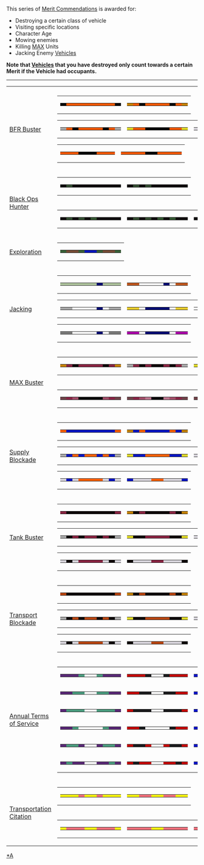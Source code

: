 This series of [Merit Commendations](Merit_Commendations.md) is awarded for:

- Destroying a certain class of vehicle
- Visiting specific locations
- Character Age
- Mowing enemies
- Killing [MAX](../items/Mechanized_Assault_Exo-Suit.md) Units
- Jacking Enemy [Vehicles](../vehicles/Vehicle.md)

**Note that [Vehicles](../vehicles/Vehicle.md) that you have destroyed only
count towards a certain Merit if the Vehicle had occupants.**

<hr>
<table class="gc">
<tr>
<td colspan="2">
</td>
</tr>
<tr>
<td>

[BFR Buster](BFR_Buster.md)

</td>
<td class="mitd">
<table class="qfive">
<tr>
<td>
<table class="mir">
<tr>
<td bgcolor="#080808">
</td>
<td bgcolor="#F05800">
</td>
<td bgcolor="#F05800">
</td>
<td bgcolor="#F05800">
</td>
<td bgcolor="#F05800">
</td>
<td bgcolor="#F05800">
</td>
<td bgcolor="#F05800">
</td>
<td bgcolor="#F05800">
</td>
<td bgcolor="#F05800">
</td>
<td bgcolor="#080808">
</td>
</tr>
</table>
</td>
<td>
<table class="mir">
<tr>
<td bgcolor="#C58200">
</td>
<td bgcolor="#F05800">
</td>
<td bgcolor="#080808">
</td>
<td bgcolor="#F05800">
</td>
<td bgcolor="#F05800">
</td>
<td bgcolor="#F05800">
</td>
<td bgcolor="#F05800">
</td>
<td bgcolor="#080808">
</td>
<td bgcolor="#F05800">
</td>
<td bgcolor="#C58200">
</tr>
</table>
</td>
</tr>
</table>
<table class="gc">
<tr>
<td>
<table class="mir">
<tr>
<td bgcolor="#aaaaaa">
</td>
<td bgcolor="#F05800">
</td>
<td bgcolor="#080808">
</td>
<td bgcolor="#F05800">
</td>
<td bgcolor="#F05800">
</td>
<td bgcolor="#F05800">
</td>
<td bgcolor="#F05800">
</td>
<td bgcolor="#080808">
</td>
<td bgcolor="#F05800">
</td>
<td bgcolor="#aaaaaa">
</td>
</tr>
</table>
</td>
<td>
<table class="mir">
<tr>
<td bgcolor="#DFD928">
</td>
<td bgcolor="#F05800">
</td>
<td bgcolor="#F05800">
</td>
<td bgcolor="#080808">
</td>
<td bgcolor="#080808">
</td>
<td bgcolor="#080808">
</td>
<td bgcolor="#080808">
</td>
<td bgcolor="#F05800">
</td>
<td bgcolor="#F05800">
</td>
<td bgcolor="#DFD928">
</td>
</tr>
</table>
</td>
<td>
<table class="mir">
<tr>
<td bgcolor="#D8D5DC">
</td>
<td bgcolor="#D8D5DC">
</td>
<td bgcolor="#F05800">
</td>
<td bgcolor="#080808">
</td>
<td bgcolor="#080808">
</td>
<td bgcolor="#080808">
</td>
<td bgcolor="#080808">
</td>
<td bgcolor="#F05800">
</td>
<td bgcolor="#D8D5DC">
</td>
<td bgcolor="#D8D5DC">
</td>
</tr>
</table>
</td>
</tr>
</table>
<table class="qfive">
<tr>
<td>
<table class="mir">
<tr>
<td bgcolor="#F05800">
</td>
<td bgcolor="#F05800">
</td>
<td bgcolor="#F05800">
</td>
<td bgcolor="#000000">
</td>
<td bgcolor="#000000">
</td>
<td bgcolor="#000000">
</td>
<td bgcolor="#F05800">
</td>
<td bgcolor="#F05800">
</td>
<td bgcolor="#F05800">
</td>
</tr>
</table>
</td>
<td>
<table class="mir">
<tr>
<td bgcolor="#F05800">
</td>
<td bgcolor="#F05800">
</td>
<td bgcolor="#F05800">
</td>
<td bgcolor="#F05800">
</td>
<td bgcolor="#000000">
</td>
<td bgcolor="#000000">
</td>
<td bgcolor="#F05800">
</td>
<td bgcolor="#F05800">
</td>
<td bgcolor="#F05800">
</td>
<td bgcolor="#F05800">
</tr>
</table>
</td>
</tr>
</table>
</td>
</tr>
<tr>
<td rowspan="2">

[Black Ops Hunter](Black_Ops_Hunter.md)

</td>
<td class="mit">
<table  class="gc">
<tr>
<td>
<table  class="qfive">
<tr>
<td bgcolor="#0e0a0b">
</td>
<td bgcolor="#344e32">
</td>
<td bgcolor="#0e0a0b">
</td>
<td bgcolor="#0e0a0b">
</td>
<td bgcolor="#0e0a0b">
</td>
<td bgcolor="#0e0a0b">
</td>
<td bgcolor="#0e0a0b">
</td>
<td bgcolor="#0e0a0b">
</td>
<td bgcolor="#0e0a0b">
</td>
<td bgcolor="#0e0a0b">
</td>
</tr>
</table>
</td>
<td>
<table  class="mir">
<tr>
<td bgcolor="#0e0a0b">
</td>
<td bgcolor="#344e32">
</td>
<td bgcolor="#0e0a0b">
</td>
<td bgcolor="#344e32">
</td>
<td bgcolor="#0e0a0b">
</td>
<td bgcolor="#0e0a0b">
</td>
<td bgcolor="#0e0a0b">
</td>
<td bgcolor="#0e0a0b">
</td>
<td bgcolor="#0e0a0b">
</td>
<td bgcolor="#0e0a0b">
</td>
</tr>
</table>
</td>
</tr>
</table>
</td>
</tr>
<tr>
<td class="mib">
<table  class="gc">
<tr>
<td>
<table  class="mir">
<tr>
<td bgcolor="#0e0a0b">
</td>
<td bgcolor="#344e32">
</td>
<td bgcolor="#0e0a0b">
</td>
<td bgcolor="#344e32">
</td>
<td bgcolor="#0e0a0b">
</td>
<td bgcolor="#345732">
</td>
<td bgcolor="#0e0a0b">
</td>
<td bgcolor="#0e0a0b">
</td>
<td bgcolor="#0e0a0b">
</td>
<td bgcolor="#0e0a0b">
</td>
</tr>
</table>
</td>
<td>
<table  class="mir">
<tr>
<td bgcolor="#0e0a0b">
</td>
<td bgcolor="#344e32">
</td>
<td bgcolor="#0e0a0b">
</td>
<td bgcolor="#344e32">
</td>
<td bgcolor="#0e0a0b">
</td>
<td bgcolor="#345732">
</td>
<td bgcolor="#0e0a0b">
</td>
<td bgcolor="#345732">
</td>
<td bgcolor="#0e0a0b">
</td>
<td bgcolor="#0e0a0b">
</td>
</tr>
</table>
</td>
<td>
<table  class="mir">
<tr>
<td bgcolor="#0e0a0b">
</td>
<td bgcolor="#344e32">
</td>
<td bgcolor="#0e0a0b">
</td>
<td bgcolor="#344e32">
</td>
<td bgcolor="#0e0a0b">
</td>
<td bgcolor="#345732">
</td>
<td bgcolor="#0e0a0b">
</td>
<td bgcolor="#345732">
</td>
<td bgcolor="#0e0a0b">
</td>
<td bgcolor="#345732">
</td>
</tr>
</table>
</td>
</tr>
</table>
</td>
</tr>
<tr>
<td>

[Exploration](Exploration.md)

</td>
<td class="mitd">
<table  class="gc">
<tr>
<td>
<table class="qone">
<tr>
<td bgcolor="#386037">
</td>
<td bgcolor="#754B35">
</td>
<td bgcolor="#754B35">
</td>
<td bgcolor="#386037">
</td>
<td bgcolor="#0715BD">
</td>
<td bgcolor="#0715BD">
</td>
<td bgcolor="#386037">
</td>
<td bgcolor="#754B35">
</td>
<td bgcolor="#754B35">
</td>
<td bgcolor="#386037">
</td>
</tr>
</table>
</td>
</tr>
</table>
</td>
</tr>
<tr>
<td>

[Jacking](Jacking_(Merit).md)

</td>
<td class="mitd">
<table class="qfive">
<tr>
<td>
<table class="mir">
<tr>
<td bgcolor="#adc29d">
</td>
<td bgcolor="#adc29d">
</td>
<td bgcolor="#adc29d">
</td>
<td bgcolor="#adc29d">
</td>
<td bgcolor="#adc29d">
</td>
<td bgcolor="#adc29d">
</td>
<td bgcolor="#060d73">
</td>
<td bgcolor="#adc29d">
</td>
<td bgcolor="#adc29d">
</td>
<td bgcolor="#adc29d">
</td>
</tr>
</table>
</td>
<td>
<table class="mir">
<tr>
<td bgcolor="#bf581f">
</td>
<td bgcolor="#bf581f">
</td>
<td bgcolor="#fefefe">
</td>
<td bgcolor="#fefefe">
</td>
<td bgcolor="#fefefe">
</td>
<td bgcolor="#fefefe">
</td>
<td bgcolor="#060d73">
</td>
<td bgcolor="#fefefe">
</td>
<td bgcolor="#bf581f">
</td>
<td bgcolor="#bf581f">
</tr>
</table>
</td>
</tr>
</table>
<table class="gc">
<tr>
<td>
<table class="mir">
<tr>
<td bgcolor="#a7a7a7">
</td>
<td bgcolor="#a7a7a7">
</td>
<td bgcolor="#fefefe">
</td>
<td bgcolor="#fefefe">
</td>
<td bgcolor="#fefefe">
</td>
<td bgcolor="#fefefe">
</td>
<td bgcolor="#060d73">
</td>
<td bgcolor="#fefefe">
</td>
<td bgcolor="#a7a7a7">
</td>
<td bgcolor="#a7a7a7">
</td>
</tr>
</table>
</td>
<td>
<table class="mir">
<tr>
<td bgcolor="#e9cc2b">
</td>
<td bgcolor="#e9cc2b">
</td>
<td bgcolor="#fefefe">
</td>
<td bgcolor="#060d73">
</td>
<td bgcolor="#060d73">
</td>
<td bgcolor="#060d73">
</td>
<td bgcolor="#060d73">
</td>
<td bgcolor="#fefefe">
</td>
<td bgcolor="#e9cc2b">
</td>
<td bgcolor="#e9cc2b">
</td>
</tr>
</table>
</td>
<td>
<table class="mir">
<tr>
<td bgcolor="#fefefe">
</td>
<td bgcolor="#fefefe">
</td>
<td bgcolor="#fefefe">
</td>
<td bgcolor="#fefefe">
</td>
<td bgcolor="#fefefe">
</td>
<td bgcolor="#fefefe">
</td>
<td bgcolor="#060d73">
</td>
<td bgcolor="#fefefe">
</td>
<td bgcolor="#fefefe">
</td>
<td bgcolor="#fefefe">
</td>
</tr>
</table>
</td>
</tr>
</table>
<table class="qfive">
<tr>
<td>
<table class="mir">
<tr>
<td bgcolor="#7c7c7b">
</td>
<td bgcolor="#7c7c7b">
</td>
<td bgcolor="#fefefe">
</td>
<td bgcolor="#fefefe">
</td>
<td bgcolor="#fefefe">
</td>
<td bgcolor="#fefefe">
</td>
<td bgcolor="#060d73">
</td>
<td bgcolor="#fefefe">
</td>
<td bgcolor="#7c7c7b">
</td>
<td bgcolor="#7c7c7b">
</td>
</tr>
</table>
</td>
<td>
<table class="mir">
<tr>
<td bgcolor="#ad06ab">
</td>
<td bgcolor="#ad06ab">
</td>
<td bgcolor="#fefefe">
</td>
<td bgcolor="#060d73">
</td>
<td bgcolor="#060d73">
</td>
<td bgcolor="#060d73">
</td>
<td bgcolor="#060d73">
</td>
<td bgcolor="#fefefe">
</td>
<td bgcolor="#ad06ab">
</td>
<td bgcolor="#ad06ab">
</tr>
</table>
</td>
</tr>
</table>
</td>
</tr>
<tr>
<td rowspan="2">

[MAX Buster](MAX_Buster.md)

</td>
<td class="mit">
<table  class="gc">
<tr>
<td>
<table class="mir">
<tr>
<td bgcolor="#C58200">
</td>
<td bgcolor="#882341">
</td>
<td bgcolor="#0E0808">
</td>
<td bgcolor="#882341">
</td>
<td bgcolor="#882341">
</td>
<td bgcolor="#882341">
</td>
<td bgcolor="#882341">
</td>
<td bgcolor="#0E0808">
</td>
<td bgcolor="#882341">
</td>
<td bgcolor="#C58200">
</td>
</tr>
</table>
</td>
<td>
<table class="mir">
<tr>
<td bgcolor="#aaaaaa">
</td>
<td bgcolor="#882341">
</td>
<td bgcolor="#0E0808">
</td>
<td bgcolor="#882341">
</td>
<td bgcolor="#0E0808">
</td>
<td bgcolor="#0E0808">
</td>
<td bgcolor="#882341">
</td>
<td bgcolor="#0E0808">
</td>
<td bgcolor="#882341">
</td>
<td bgcolor="#aaaaaa">
</td>
</tr>
</table>
</td>
<td>
<table class="mir">
<tr>
<td bgcolor="#DFD928">
</td>
<td bgcolor="#882341">
</td>
<td bgcolor="#882341">
</td>
<td bgcolor="#0E0808">
</td>
<td bgcolor="#0E0808">
</td>
<td bgcolor="#0E0808">
</td>
<td bgcolor="#0E0808">
</td>
<td bgcolor="#882341">
</td>
<td bgcolor="#882341">
</td>
<td bgcolor="#DFD928">
</td>
</tr>
</table>
</td>
</tr>
</table>
</td>
</tr>
<td class="mib">
<table  class="gc">
<tr>
<td>
<table class="mir">
<tr>
<td bgcolor="#6f4147">
</td>
<td bgcolor="#892344">
</td>
<td bgcolor="#a24d68">
</td>
<td bgcolor="#000000">
</td>
<td bgcolor="#000000">
</td>
<td bgcolor="#000000">
</td>
<td bgcolor="#000000">
</td>
<td bgcolor="#a24d68">
</td>
<td bgcolor="#892344">
</td>
<td bgcolor="#6f4147">
</td>
</tr>
</table>
</td>
<td>
<table class="mir">
<tr>
<td bgcolor="#6f4147">
</td>
<td bgcolor="#892344">
</td>
<td bgcolor="#a24d68">
</td>
<td bgcolor="#bc768e">
</td>
<td bgcolor="#000000">
</td>
<td bgcolor="#000000">
</td>
<td bgcolor="#bc768e">
</td>
<td bgcolor="#a24d68">
</td>
<td bgcolor="#892344">
</td>
<td bgcolor="#6f4147">
</td>
</tr>
</table>
</td>
<td>
<table class="mir">
<tr>
<td bgcolor="#6f4147">
</td>
<td bgcolor="#892344">
</td>
<td bgcolor="#a24d68">
</td>
<td bgcolor="#bc768e">
</td>
<td bgcolor="#cd98a7">
</td>
<td bgcolor="#cd98a7">
</td>
<td bgcolor="#bc768e">
</td>
<td bgcolor="#a24d68">
</td>
<td bgcolor="#892344">
</td>
<td bgcolor="#6f4147">
</td>
</tr>
</table>
</td>
</tr>
</table>
</td>
<tr>
<td>

[Supply Blockade](Supply_Blockade.md)

</td>
<td class="mitd">
<table class="qfive">
<tr>
<td>
<table class="mir">
<tr>
<td bgcolor="#FF6000">
</td>
<td bgcolor="#0715C4">
</td>
<td bgcolor="#0715C4">
</td>
<td bgcolor="#0715C4">
</td>
<td bgcolor="#0715C4">
</td>
<td bgcolor="#0715C4">
</td>
<td bgcolor="#0715C4">
</td>
<td bgcolor="#0715C4">
</td>
<td bgcolor="#0715C4">
</td>
<td bgcolor="#FF6000">
</td>
</tr>
</table>
</td>
<td>
<table class="mir">
<tr>
<td bgcolor="#C58200">
</td>
<td bgcolor="#0715C4">
</td>
<td bgcolor="#FF6000">
</td>
<td bgcolor="#0715C4">
</td>
<td bgcolor="#0715C4">
</td>
<td bgcolor="#0715C4">
</td>
<td bgcolor="#0715C4">
</td>
<td bgcolor="#FF6000">
</td>
<td bgcolor="#0715C4">
</td>
<td bgcolor="#C58200">
</tr>
</table>
</td>
</tr>
</table>
<table class="gc">
<tr>
<td>
<table class="mir">
<tr>
<td bgcolor="#AAAAAA">
</td>
<td bgcolor="#0715C4">
</td>
<td bgcolor="#FF6000">
</td>
<td bgcolor="#0715C4">
</td>
<td bgcolor="#FF6000">
</td>
<td bgcolor="#FF6000">
</td>
<td bgcolor="#0715C4">
</td>
<td bgcolor="#FF6000">
</td>
<td bgcolor="#0715C4">
</td>
<td bgcolor="#AAAAAA">
</td>
</tr>
</table>
</td>
<td>
<table class="mir">
<tr>
<td bgcolor="#DFD928">
</td>
<td bgcolor="#0715C4">
</td>
<td bgcolor="#0715C4">
</td>
<td bgcolor="#FF6000">
</td>
<td bgcolor="#FF6000">
</td>
<td bgcolor="#FF6000">
</td>
<td bgcolor="#FF6000">
</td>
<td bgcolor="#0715C4">
</td>
<td bgcolor="#0715C4">
</td>
<td bgcolor="#DFD928">
</td>
</tr>
</table>
</td>
<td>
<table class="mir">
<tr>
<td bgcolor="#D8D5DC">
</td>
<td bgcolor="#D8D5DC">
</td>
<td bgcolor="#0715C4">
</td>
<td bgcolor="#FF6000">
</td>
<td bgcolor="#FF6000">
</td>
<td bgcolor="#FF6000">
</td>
<td bgcolor="#FF6000">
</td>
<td bgcolor="#0715C4">
</td>
<td bgcolor="#D8D5DC">
</td>
<td bgcolor="#D8D5DC">
</td>
</tr>
</table>
</td>
</tr>
</table>
<table class="qfive">
<tr>
<td>
<table class="mir">
<tr>
<td bgcolor="#D8D5DC">
</td>
<td bgcolor="#0715C4">
</td>
<td bgcolor="#D8D5DC">
</td>
<td bgcolor="#FF6000">
</td>
<td bgcolor="#FF6000">
</td>
<td bgcolor="#FF6000">
</td>
<td bgcolor="#FF6000">
</td>
<td bgcolor="#D8D5DC">
</td>
<td bgcolor="#0715C4">
</td>
<td bgcolor="#D8D5DC">
</td>
</tr>
</table>
</td>
<td>
<table class="mir">
<tr>
<td bgcolor="#0715C4">
</td>
<td bgcolor="#D8D5DC">
</td>
<td bgcolor="#D8D5DC">
</td>
<td bgcolor="#D8D5DC">
</td>
<td bgcolor="#FF6000">
</td>
<td bgcolor="#FF6000">
</td>
<td bgcolor="#D8D5DC">
</td>
<td bgcolor="#D8D5DC">
</td>
<td bgcolor="#D8D5DC">
</td>
<td bgcolor="#0715C4">
</tr>
</table>
</td>
</tr>
</table>
</td>
</tr>
<tr>
<td>

[Tank Buster](Tank_Buster.md)

</td>
<td class="mitd">
<table class="qfive">
<tr>
<td>
<table class="mir">
<tr>
<td bgcolor="#882341">
</td>
<td bgcolor="#0E0808">
</td>
<td bgcolor="#0E0808">
</td>
<td bgcolor="#0E0808">
</td>
<td bgcolor="#0E0808">
</td>
<td bgcolor="#0E0808">
</td>
<td bgcolor="#0E0808">
</td>
<td bgcolor="#0E0808">
</td>
<td bgcolor="#0E0808">
</td>
<td bgcolor="#882341">
</td>
</tr>
</table>
</td>
<td>
<table class="mir">
<tr>
<td bgcolor="#C58200">
</td>
<td bgcolor="#0E0808">
</td>
<td bgcolor="#882341">
</td>
<td bgcolor="#0E0808">
</td>
<td bgcolor="#0E0808">
</td>
<td bgcolor="#0E0808">
</td>
<td bgcolor="#0E0808">
</td>
<td bgcolor="#882341">
</td>
<td bgcolor="#0E0808">
</td>
<td bgcolor="#C58200">
</tr>
</table>
</td>
</tr>
</table>
<table class="gc">
<tr>
<td>
<table class="mir">
<tr>
<td bgcolor="#AAAAAA">
</td>
<td bgcolor="#0E0808">
</td>
<td bgcolor="#882341">
</td>
<td bgcolor="#0E0808">
</td>
<td bgcolor="#882341">
</td>
<td bgcolor="#882341">
</td>
<td bgcolor="#0E0808">
</td>
<td bgcolor="#882341">
</td>
<td bgcolor="#0E0808">
</td>
<td bgcolor="#AAAAAA">
</td>
</tr>
</table>
</td>
<td>
<table class="mir">
<tr>
<td bgcolor="#DFD928">
</td>
<td bgcolor="#0E0808">
</td>
<td bgcolor="#0E0808">
</td>
<td bgcolor="#882341">
</td>
<td bgcolor="#882341">
</td>
<td bgcolor="#882341">
</td>
<td bgcolor="#882341">
</td>
<td bgcolor="#0E0808">
</td>
<td bgcolor="#0E0808">
</td>
<td bgcolor="#DFD928">
</td>
</tr>
</table>
</td>
<td>
<table class="mir">
<tr>
<td bgcolor="#D8D5DC">
</td>
<td bgcolor="#D8D5DC">
</td>
<td bgcolor="#0E0808">
</td>
<td bgcolor="#882341">
</td>
<td bgcolor="#882341">
</td>
<td bgcolor="#882341">
</td>
<td bgcolor="#882341">
</td>
<td bgcolor="#0E0808">
</td>
<td bgcolor="#D8D5DC">
</td>
<td bgcolor="#D8D5DC">
</td>
</tr>
</table>
</td>
</tr>
</table>
<table class="qfive">
<tr>
<td>
<table class="mir">
<tr>
<td bgcolor="#D8D5DC">
</td>
<td bgcolor="#0E0808">
</td>
<td bgcolor="#D8D5DC">
</td>
<td bgcolor="#882341">
</td>
<td bgcolor="#882341">
</td>
<td bgcolor="#882341">
</td>
<td bgcolor="#882341">
</td>
<td bgcolor="#D8D5DC">
</td>
<td bgcolor="#0E0808">
</td>
<td bgcolor="#D8D5DC">
</td>
</tr>
</table>
</td>
<td>
<table class="mir">
<tr>
<td bgcolor="#0E0808">
</td>
<td bgcolor="#D8D5DC">
</td>
<td bgcolor="#D8D5DC">
</td>
<td bgcolor="#D8D5DC">
</td>
<td bgcolor="#882341">
</td>
<td bgcolor="#882341">
</td>
<td bgcolor="#D8D5DC">
</td>
<td bgcolor="#D8D5DC">
</td>
<td bgcolor="#D8D5DC">
</td>
<td bgcolor="#0E0808">
</tr>
</table>
</td>
</tr>
</table>
</td>
</tr>
<tr>
<td>

[Transport Blockade](Transport_Blockade.md)

</td>
<td class="mitd">
<table class="qfive">
<tr>
<td>
<table class="mir">
<tr>
<td bgcolor="#B74511">
</td>
<td bgcolor="#0E0808">
</td>
<td bgcolor="#0E0808">
</td>
<td bgcolor="#0E0808">
</td>
<td bgcolor="#0E0808">
</td>
<td bgcolor="#0E0808">
</td>
<td bgcolor="#0E0808">
</td>
<td bgcolor="#0E0808">
</td>
<td bgcolor="#0E0808">
</td>
<td bgcolor="#B74511">
</td>
</tr>
</table>
</td>
<td>
<table class="mir">
<tr>
<td bgcolor="#C58200">
</td>
<td bgcolor="#0E0808">
</td>
<td bgcolor="#B74511">
</td>
<td bgcolor="#0E0808">
</td>
<td bgcolor="#0E0808">
</td>
<td bgcolor="#0E0808">
</td>
<td bgcolor="#0E0808">
</td>
<td bgcolor="#B74511">
</td>
<td bgcolor="#0E0808">
</td>
<td bgcolor="#C58200">
</tr>
</table>
</td>
</tr>
</table>
<table class="gc">
<tr>
<td>
<table class="mir">
<tr>
<td bgcolor="#AAAAAA">
</td>
<td bgcolor="#0E0808">
</td>
<td bgcolor="#B74511">
</td>
<td bgcolor="#0E0808">
</td>
<td bgcolor="#B74511">
</td>
<td bgcolor="#B74511">
</td>
<td bgcolor="#0E0808">
</td>
<td bgcolor="#B74511">
</td>
<td bgcolor="#0E0808">
</td>
<td bgcolor="#AAAAAA">
</td>
</tr>
</table>
</td>
<td>
<table class="mir">
<tr>
<td bgcolor="#DFD928">
</td>
<td bgcolor="#0E0808">
</td>
<td bgcolor="#0E0808">
</td>
<td bgcolor="#B74511">
</td>
<td bgcolor="#B74511">
</td>
<td bgcolor="#B74511">
</td>
<td bgcolor="#B74511">
</td>
<td bgcolor="#0E0808">
</td>
<td bgcolor="#0E0808">
</td>
<td bgcolor="#DFD928">
</td>
</tr>
</table>
</td>
<td>
<table class="mir">
<tr>
<td bgcolor="#D8D5DC">
</td>
<td bgcolor="#D8D5DC">
</td>
<td bgcolor="#0E0808">
</td>
<td bgcolor="#B74511">
</td>
<td bgcolor="#B74511">
</td>
<td bgcolor="#B74511">
</td>
<td bgcolor="#B74511">
</td>
<td bgcolor="#0E0808">
</td>
<td bgcolor="#D8D5DC">
</td>
<td bgcolor="#D8D5DC">
</td>
</tr>
</table>
</td>
</tr>
</table>
<table class="qfive">
<tr>
<td>
<table class="mir">
<tr>
<td bgcolor="#D8D5DC">
</td>
<td bgcolor="#0E0808">
</td>
<td bgcolor="#D8D5DC">
</td>
<td bgcolor="#B74511">
</td>
<td bgcolor="#B74511">
</td>
<td bgcolor="#B74511">
</td>
<td bgcolor="#B74511">
</td>
<td bgcolor="#D8D5DC">
</td>
<td bgcolor="#0E0808">
</td>
<td bgcolor="#D8D5DC">
</td>
</tr>
</table>
</td>
<td>
<table class="mir">
<tr>
<td bgcolor="#0E0808">
</td>
<td bgcolor="#D8D5DC">
</td>
<td bgcolor="#D8D5DC">
</td>
<td bgcolor="#D8D5DC">
</td>
<td bgcolor="#B74511">
</td>
<td bgcolor="#B74511">
</td>
<td bgcolor="#D8D5DC">
</td>
<td bgcolor="#D8D5DC">
</td>
<td bgcolor="#D8D5DC">
</td>
<td bgcolor="#0E0808">
</tr>
</table>
</td>
</tr>
</table>
</td>
</tr>
<tr>
<td>

[Annual Terms of Service](Term_of_Service.md)

</td>
<td class="mitd">
<table class="gc">
<tr>
<td>
<table class="mir">
<tr>
<td bgcolor="#592876">
</td>
<td bgcolor="#592876">
</td>
<td bgcolor="#592876">
</td>
<td bgcolor="#4A9B7E">
</td>
<td bgcolor="#FFFFFF">
</td>
<td bgcolor="#FFFFFF">
</td>
<td bgcolor="#4A9B7E">
</td>
<td bgcolor="#592876">
</td>
<td bgcolor="#592876">
</td>
<td bgcolor="#592876">
</td>
</tr>
</table>
</td>
<td>
<table class="mir">
<tr>
<td bgcolor="#C40807">
</td>
<td bgcolor="#C40807">
</td>
<td bgcolor="#C40807">
</td>
<td bgcolor="#1A1A1C">
</td>
<td bgcolor="#FFFFFF">
</td>
<td bgcolor="#FFFFFF">
</td>
<td bgcolor="#1A1A1C">
</td>
<td bgcolor="#C40807">
</td>
<td bgcolor="#C40807">
</td>
<td bgcolor="#C40807">
</td>
</tr>
</table>
</td>
<td>
<table class="mir">
<tr>
<td bgcolor="#0814C8">
</td>
<td bgcolor="#0814C8">
</td>
<td bgcolor="#0814C8">
</td>
<td bgcolor="#DFA915">
</td>
<td bgcolor="#FFFFFF">
</td>
<td bgcolor="#FFFFFF">
</td>
<td bgcolor="#DFA915">
</td>
<td bgcolor="#0814C8">
</td>
<td bgcolor="#0814C8">
</td>
<td bgcolor="#0814C8">
</td>
</tr>
</table>
</td>
</tr>
<tr>
<td>
<table class="mir">
<tr>
<td bgcolor="#592876">
</td>
<td bgcolor="#592876">
</td>
<td bgcolor="#4A9B7E">
</td>
<td bgcolor="#4A9B7E">
</td>
<td bgcolor="#FFFFFF">
</td>
<td bgcolor="#FFFFFF">
</td>
<td bgcolor="#4A9B7E">
</td>
<td bgcolor="#4A9B7E">
</td>
<td bgcolor="#592876">
</td>
<td bgcolor="#592876">
</td>
</tr>
</table>
</td>
<td>
<table class="mir">
<tr>
<td bgcolor="#C40807">
</td>
<td bgcolor="#C40807">
</td>
<td bgcolor="#1A1A1C">
</td>
<td bgcolor="#1A1A1C">
</td>
<td bgcolor="#FFFFFF">
</td>
<td bgcolor="#FFFFFF">
</td>
<td bgcolor="#1A1A1C">
</td>
<td bgcolor="#1A1A1C">
</td>
<td bgcolor="#C40807">
</td>
<td bgcolor="#C40807">
</td>
</tr>
</table>
</td>
<td>
<table class="mir">
<tr>
<td bgcolor="#0814C8">
</td>
<td bgcolor="#0814C8">
</td>
<td bgcolor="#DFA915">
</td>
<td bgcolor="#DFA915">
</td>
<td bgcolor="#FFFFFF">
</td>
<td bgcolor="#FFFFFF">
</td>
<td bgcolor="#DFA915">
</td>
<td bgcolor="#DFA915">
</td>
<td bgcolor="#0814C8">
</td>
<td bgcolor="#0814C8">
</td>
</tr>
</table>
</td>
</tr>
<tr>
<td>
<table class="mir">
<tr>
<td bgcolor="#592876">
</td>
<td bgcolor="#4A9B7E">
</td>
<td bgcolor="#4A9B7E">
</td>
<td bgcolor="#4A9B7E">
</td>
<td bgcolor="#FFFFFF">
</td>
<td bgcolor="#FFFFFF">
</td>
<td bgcolor="#4A9B7E">
</td>
<td bgcolor="#4A9B7E">
</td>
<td bgcolor="#4A9B7E">
</td>
<td bgcolor="#592876">
</td>
</tr>
</table>
</td>
<td>
<table class="mir">
<tr>
<td bgcolor="#C40807">
</td>
<td bgcolor="#1A1A1C">
</td>
<td bgcolor="#1A1A1C">
</td>
<td bgcolor="#1A1A1C">
</td>
<td bgcolor="#FFFFFF">
</td>
<td bgcolor="#FFFFFF">
</td>
<td bgcolor="#1A1A1C">
</td>
<td bgcolor="#1A1A1C">
</td>
<td bgcolor="#1A1A1C">
</td>
<td bgcolor="#C40807">
</td>
</tr>
</table>
</td>
<td>
<table class="mir">
<tr>
<td bgcolor="#0814C8">
</td>
<td bgcolor="#DFA915">
</td>
<td bgcolor="#DFA915">
</td>
<td bgcolor="#DFA915">
</td>
<td bgcolor="#FFFFFF">
</td>
<td bgcolor="#FFFFFF">
</td>
<td bgcolor="#DFA915">
</td>
<td bgcolor="#DFA915">
</td>
<td bgcolor="#DFA915">
</td>
<td bgcolor="#0814C8">
</td>
</tr>
</table>
</td>
</tr>
<tr>
<td>
<table class="mir">
<tr>
<td bgcolor="#592876">
</td>
<td bgcolor="#592876">
</td>
<td bgcolor="#4A9B7E">
</td>
<td bgcolor="#ffffff">
</td>
<td bgcolor="#ffffff">
</td>
<td bgcolor="#ffffff">
</td>
<td bgcolor="#ffffff">
</td>
<td bgcolor="#4A9B7E">
</td>
<td bgcolor="#592876">
</td>
<td bgcolor="#592876">
</td>
</tr>
</table>
</td>
<td>
<table class="mir">
<tr>
<td bgcolor="#C40807">
</td>
<td bgcolor="#C40807">
</td>
<td bgcolor="#1A1A1C">
</td>
<td bgcolor="#ffffff">
</td>
<td bgcolor="#ffffff">
</td>
<td bgcolor="#ffffff">
</td>
<td bgcolor="#ffffff">
</td>
<td bgcolor="#1A1A1C">
</td>
<td bgcolor="#C40807">
</td>
<td bgcolor="#C40807">
</td>
</tr>
</table>
</td>
<td>
<table class="mir">
<tr>
<td bgcolor="#0814C8">
</td>
<td bgcolor="#0814C8">
</td>
<td bgcolor="#DFA915">
</td>
<td bgcolor="#ffffff">
</td>
<td bgcolor="#ffffff">
</td>
<td bgcolor="#ffffff">
</td>
<td bgcolor="#ffffff">
</td>
<td bgcolor="#DFA915">
</td>
<td bgcolor="#0814C8">
</td>
<td bgcolor="#0814C8">
</td>
</tr>
</table>
</td>
</tr>
<tr>
<td>
<table class="mir">
<tr>
<td bgcolor="#592876">
</td>
<td bgcolor="#4A9B7E">
</td>
<td bgcolor="#4A9B7E">
</td>
<td bgcolor="#592876">
</td>
<td bgcolor="#ffffff">
</td>
<td bgcolor="#ffffff">
</td>
<td bgcolor="#592876">
</td>
<td bgcolor="#4A9B7E">
</td>
<td bgcolor="#4A9B7E">
</td>
<td bgcolor="#592876">
</td>
</tr>
</table>
</td>
<td>
<table class="mir">
<tr>
<td bgcolor="#C40807">
</td>
<td bgcolor="#1A1A1C">
</td>
<td bgcolor="#1A1A1C">
</td>
<td bgcolor="#C40807">
</td>
<td bgcolor="#ffffff">
</td>
<td bgcolor="#ffffff">
</td>
<td bgcolor="#C40807">
</td>
<td bgcolor="#1A1A1C">
</td>
<td bgcolor="#1A1A1C">
</td>
<td bgcolor="#C40807">
</td>
</tr>
</table>
</td>
<td>
<table class="mir">
<tr>
<td bgcolor="#0814C8">
</td>
<td bgcolor="#DFA915">
</td>
<td bgcolor="#DFA915">
</td>
<td bgcolor="#0814C8">
</td>
<td bgcolor="#ffffff">
</td>
<td bgcolor="#ffffff">
</td>
<td bgcolor="#0814C8">
</td>
<td bgcolor="#DFA915">
</td>
<td bgcolor="#DFA915">
</td>
<td bgcolor="#0814C8">
</td>
</tr>
</table>
</td>
</tr>
<tr>
<td>
<table class="mir">
<tr>
<td bgcolor="#592876">
</td>
<td bgcolor="#4A9B7E">
</td>
<td bgcolor="#592876">
</td>
<td bgcolor="#592876">
</td>
<td bgcolor="#ffffff">
</td>
<td bgcolor="#ffffff">
</td>
<td bgcolor="#592876">
</td>
<td bgcolor="#592876">
</td>
<td bgcolor="#4A9B7E">
</td>
<td bgcolor="#592876">
</td>
</tr>
</table>
</td>
<td>
<table class="mir">
<tr>
<td bgcolor="#C40807">
</td>
<td bgcolor="#1A1A1C">
</td>
<td bgcolor="#C40807">
</td>
<td bgcolor="#C40807">
</td>
<td bgcolor="#ffffff">
</td>
<td bgcolor="#ffffff">
</td>
<td bgcolor="#C40807">
</td>
<td bgcolor="#C40807">
</td>
<td bgcolor="#1A1A1C">
</td>
<td bgcolor="#C40807">
</td>
</tr>
</table>
</td>
<td>
<table class="mir">
<tr>
<td bgcolor="#0814C8">
</td>
<td bgcolor="#DFA915">
</td>
<td bgcolor="#0814C8">
</td>
<td bgcolor="#0814C8">
</td>
<td bgcolor="#ffffff">
</td>
<td bgcolor="#ffffff">
</td>
<td bgcolor="#0814C8">
</td>
<td bgcolor="#0814C8">
</td>
<td bgcolor="#DFA915">
</td>
<td bgcolor="#0814C8">
</td>
</tr>
</table>
</td>
</tr>
</table>
</td>
</tr>
<tr>
<td rowspan="2">

[Transportation Citation](Transportation_Citation.md)

</td>
<td class="mit">
<table  class="gc">
<tr>
<td>
<table  class="qfive">
<tr>
<td bgcolor="#FFF811">
</td>
<td bgcolor="#FFF811">
</td>
<td bgcolor="#FFF811">
</td>
<td bgcolor="#F16F7B">
</td>
<td bgcolor="#FFF811">
</td>
<td bgcolor="#FFF811">
</td>
<td bgcolor="#F16F7B">
</td>
<td bgcolor="#FFF811">
</td>
<td bgcolor="#FFF811">
</td>
<td bgcolor="#FFF811">
</td>
</tr>
</table>
</td>
<td>
<table  class="mir">
<tr>
<td bgcolor="#FFF811">
</td>
<td bgcolor="#FFF811">
</td>
<td bgcolor="#F16F7B">
</td>
<td bgcolor="#F16F7B">
</td>
<td bgcolor="#FFF811">
</td>
<td bgcolor="#FFF811">
</td>
<td bgcolor="#F16F7B">
</td>
<td bgcolor="#F16F7B">
</td>
<td bgcolor="#FFF811">
</td>
<td bgcolor="#FFF811">
</td>
</tr>
</table>
</td>
</tr>
</table>
</td>
</tr>
<tr>
<td class="mib">
<table  class="gc">
<tr>
<td>
<table  class="mir">
<tr>
<td bgcolor="#FFF811">
</td>
<td bgcolor="#F16F7B">
</td>
<td bgcolor="#F16F7B">
</td>
<td bgcolor="#F16F7B">
</td>
<td bgcolor="#FFF811">
</td>
<td bgcolor="#FFF811">
</td>
<td bgcolor="#F16F7B">
</td>
<td bgcolor="#F16F7B">
</td>
<td bgcolor="#F16F7B">
</td>
<td bgcolor="#FFF811">
</td>
</tr>
</table>
</td>
<td>
<table  class="mir">
<tr>
<td bgcolor="#F16F7B">
</td>
<td bgcolor="#F16F7B">
</td>
<td bgcolor="#F16F7B">
</td>
<td bgcolor="#F16F7B">
</td>
<td bgcolor="#FFF811">
</td>
<td bgcolor="#FFF811">
</td>
<td bgcolor="#F16F7B">
</td>
<td bgcolor="#F16F7B">
</td>
<td bgcolor="#F16F7B">
</td>
<td bgcolor="#F16F7B">
</td>
</tr>
</table>
</td>
<td>
<table  class="mir">
<tr>
<td bgcolor="#F16F7B">
</td>
<td bgcolor="#F16F7B">
</td>
<td bgcolor="#F16F7B">
</td>
<td bgcolor="#F16F7B">
</td>
<td bgcolor="#F16F7B">
</td>
<td bgcolor="#F16F7B">
</td>
<td bgcolor="#F16F7B">
</td>
<td bgcolor="#F16F7B">
</td>
<td bgcolor="#F16F7B">
</td>
<td bgcolor="#F16F7B">
</td>
</tr>
</table>
</td>
</tr>
</table>
</td>
</tr>
</table>

[\*A](category:Merits.md)
